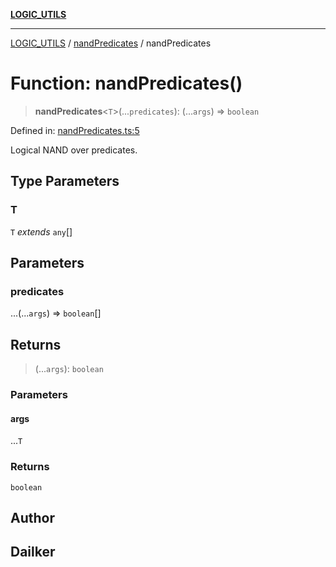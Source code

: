[**LOGIC_UTILS**](../../README.md)

***

[LOGIC_UTILS](../../README.md) / [nandPredicates](../README.md) / nandPredicates

# Function: nandPredicates()

> **nandPredicates**\<`T`\>(...`predicates`): (...`args`) => `boolean`

Defined in: [nandPredicates.ts:5](https://github.com/dailker/everyutil/blob/8aea75a123d1c8f9816646c45d1769cd1efa4eac/src/logic/nandPredicates.ts#L5)

Logical NAND over predicates.

## Type Parameters

### T

`T` *extends* `any`[]

## Parameters

### predicates

...(...`args`) => `boolean`[]

## Returns

> (...`args`): `boolean`

### Parameters

#### args

...`T`

### Returns

`boolean`

## Author

## Dailker
